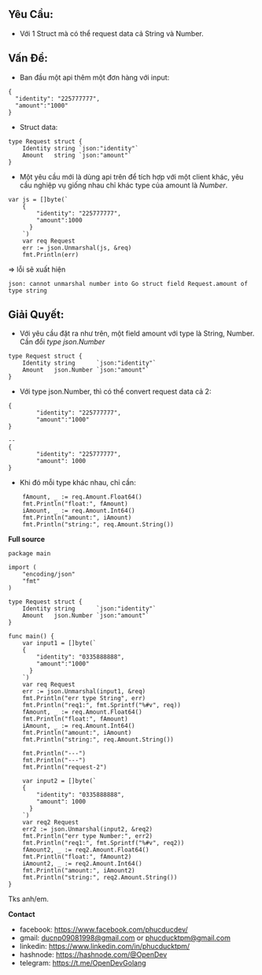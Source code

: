 ## Yêu Cầu:
* Với 1 Struct mà có thể request data cả String và Number.

## Vấn Đề:
* Ban đầu một api thêm một đơn hàng với input:
```
{
  "identity": "225777777",
  "amount":"1000"
}
```
* Struct data:
```
type Request struct {
	Identity string `json:"identity"`
	Amount   string `json:"amount"`
}
```
* Một yêu cầu mới là dùng api trên để tích hợp với một client khác, yêu cầu nghiệp vụ giống nhau chỉ khác type của amount là *Number*.
```
var js = []byte(`
	{
		"identity": "225777777",
		"amount":1000
	  }
	`)
	var req Request
	err := json.Unmarshal(js, &req)
	fmt.Println(err)
```
=> lỗi sẽ xuất hiện
```
json: cannot unmarshal number into Go struct field Request.amount of type string
```

## Giải Quyết:
* Với yêu cầu đặt ra như trên, một field amount với type là String, Number. Cần đổi *type* *json.Number*
```
type Request struct {
	Identity string      `json:"identity"`
	Amount   json.Number `json:"amount"`
}
```
* Với type json.Number, thì có thể convert request data cả 2:
```
{
		"identity": "225777777",
		"amount":"1000"
}

--
{
		"identity": "225777777",
		"amount": 1000
}
```
* Khi đó mỗi type khác nhau, chỉ cần:
```
	fAmount, _ := req.Amount.Float64()
	fmt.Println("float:", fAmount)
	iAmount, _ := req.Amount.Int64()
	fmt.Println("amount:", iAmount)
	fmt.Println("string:", req.Amount.String())
```

**Full source**
```
package main

import (
	"encoding/json"
	"fmt"
)

type Request struct {
	Identity string      `json:"identity"`
	Amount   json.Number `json:"amount"`
}

func main() {
	var input1 = []byte(`
	{
		"identity": "0335888888",
		"amount":"1000"
	  }
	`)
	var req Request
	err := json.Unmarshal(input1, &req)
	fmt.Println("err type String", err)
	fmt.Println("req1:", fmt.Sprintf("%#v", req))
	fAmount, _ := req.Amount.Float64()
	fmt.Println("float:", fAmount)
	iAmount, _ := req.Amount.Int64()
	fmt.Println("amount:", iAmount)
	fmt.Println("string:", req.Amount.String())

	fmt.Println("---")
	fmt.Println("---")
	fmt.Println("request-2")

	var input2 = []byte(`
	{
		"identity": "0335888888",
		"amount": 1000
	  }
	`)
	var req2 Request
	err2 := json.Unmarshal(input2, &req2)
	fmt.Println("err type Number:", err2)
	fmt.Println("req1:", fmt.Sprintf("%#v", req2))
	fAmount2, _ := req2.Amount.Float64()
	fmt.Println("float:", fAmount2)
	iAmount2, _ := req2.Amount.Int64()
	fmt.Println("amount:", iAmount2)
	fmt.Println("string:", req2.Amount.String())
}
```

Tks anh/em.

**Contact**
* facebook: https://www.facebook.com/phucducdev/
* gmail: ducnp09081998@gmail.com or phucducktpm@gmail.com
* linkedin: https://www.linkedin.com/in/phucducktpm/
* hashnode: https://hashnode.com/@OpenDev
* telegram: https://t.me/OpenDevGolang